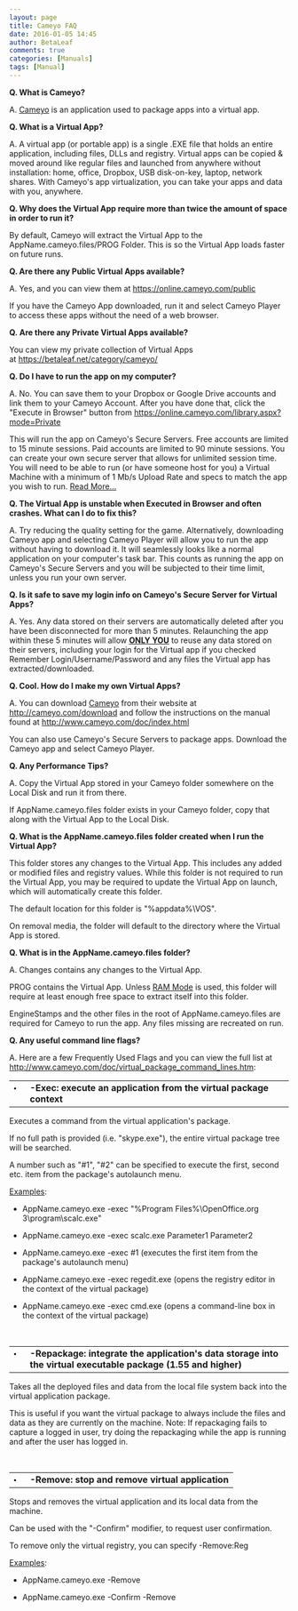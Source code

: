 ```yaml
---
layout: page
title: Cameyo FAQ
date: 2016-01-05 14:45
author: BetaLeaf
comments: true
categories: [Manuals]
tags: [Manual]
---
```

<strong>Q. What is Cameyo?</strong>

A. <a href="http://www.cameyo.com/" target="_blank">Cameyo</a>&nbsp;is an application used to package apps into a virtual app.

<strong>Q. What is a Virtual App?</strong>

A. A virtual app (or portable app) is a single .EXE file that holds an entire application, including files, DLLs and registry. <span class="text_exposed_show">Virtual apps can be copied &amp; moved around like regular files and launched from anywhere without installation: home, office, Dropbox, USB disk-on-key, laptop, network shares. With Cameyo's app virtualization, you can take your apps and data with you, anywhere.&nbsp;</span>

<strong>Q. Why does the Virtual App require more than twice the amount of space in order to run it?</strong>

By default, Cameyo will extract&nbsp;the Virtual App to the AppName.cameyo.files/PROG Folder. This is so the Virtual App loads faster on future runs.

<strong>Q. Are there any Public&nbsp;Virtual Apps available?</strong>

A. Yes, and you can view them at&nbsp;<a href="https://online.cameyo.com/public" target="_blank">https://online.cameyo.com/public</a>

If you have the Cameyo App downloaded, run it and select Cameyo Player to access these apps without the need of a web browser.

<strong>Q.&nbsp;Are there any Private Virtual Apps available?</strong>

You can view my private collection of Virtual Apps at&nbsp;<a href="https://betaleaf.net/category/cameyo/" target="_blank">https://betaleaf.net/category/cameyo/</a>

<strong>Q.&nbsp;Do I have to run the app on my&nbsp;computer?</strong>

A. No. You can save them to your Dropbox or Google Drive accounts and link them to your Cameyo Account. After you have done that, click the "Execute in Browser"&nbsp;button from&nbsp;<a href="https://online.cameyo.com/library.aspx?mode=Private" target="_blank">https://online.cameyo.com/library.aspx?mode=Private</a>

This will run the app on Cameyo's Secure Servers. Free accounts are limited to 15 minute sessions. Paid accounts are limited to 90 minute sessions. You can create your own secure server that allows for unlimited session time. You will need to be able to run (or have someone host for you) a Virtual Machine with a minimum of 1 Mb/s Upload Rate and specs to match the app you wish to run.&nbsp;<a href="https://online.cameyo.com/playservers/add" target="_blank">Read More...</a>

<div id="UnstableHTML5"><strong>Q. The Virtual App is unstable when Executed in Browser and often crashes. What can I do to fix this?</strong>

A. Try reducing the quality setting for the game. Alternatively, downloading Cameyo app and selecting Cameyo Player will allow you to run the app without having to download it. It will seamlessly looks like a normal application on your computer's task bar. This counts as running the app on Cameyo's Secure Servers and you will be subjected to their time limit, unless you run your own server.
</div>
<strong>Q. Is it safe to save my login info on Cameyo's Secure Server for Virtual Apps?</strong>

A. Yes. Any data stored on their servers are automatically deleted after you have been disconnected for more than 5 minutes. Relaunching the app within these 5 minutes will&nbsp;allow <span style="text-decoration: underline;"><strong>ONLY YOU</strong></span>&nbsp;to reuse any data stored on their servers, including your login for the Virtual app if you checked Remember Login/Username/Password and any files the Virtual app has extracted/downloaded.

<strong>Q. Cool. How do I make my own Virtual Apps?</strong>

A. You can download <a href="http://www.cameyo.com/" target="_blank">Cameyo</a>&nbsp;from their website at <a href="http://www.cameyo.com/download" target="_blank">http://cameyo.com/download</a>&nbsp;and follow the instructions on the manual found at&nbsp;<a href="http://www.cameyo.com/doc/index.html" target="_blank">http://www.cameyo.com/doc/index.html</a>

You can also use Cameyo's Secure Servers to package apps. Download the Cameyo app and select Cameyo&nbsp;Player.

<strong>Q. Any Performance Tips?</strong>

A. Copy the Virtual App stored in your Cameyo folder somewhere on the Local Disk and run it from there.

If AppName.cameyo.files folder exists in your Cameyo folder, copy that along with the Virtual App to the Local Disk.

<strong>Q. What is the AppName.cameyo.files folder created when I run the Virtual App?</strong>

This folder stores any changes to the Virtual App. This includes any added or modified files and registry values. While this folder is not required to run the Virtual App, you may be required to update the Virtual App on launch, which will automatically create this folder.

The default location for this folder is "%appdata%\VOS".

On removal media, the folder will default to the directory where the Virtual App is stored.

<strong>Q. What is in the AppName.cameyo.files folder?</strong>

A. Changes contains&nbsp;any changes to the Virtual App.

PROG contains the Virtual App. Unless <a href="http://www.cameyo.com/doc/step_2_editing_a_virtual_packa.htm" target="_blank">RAM Mode</a> is used, this folder will require at least&nbsp;enough free space to extract&nbsp;itself into this folder.

EngineStamps and the other files in the root of AppName.cameyo.files are required for Cameyo to run the app. Any files missing are recreated on run.

<strong>Q. Any useful command line flags?</strong>

A. Here are a few Frequently Used Flags and you can view the full list at <a href="http://www.cameyo.com/doc/virtual_package_command_lines.htm" target="_blank">http://www.cameyo.com/doc/virtual_package_command_lines.htm</a>:
<div style="text-align: left; text-indent: 0px; padding: 0px 0px 0px 0px; margin: 2px 0px 2px 0px;">
<table style="line-height: normal;" border="0" cellspacing="0" cellpadding="0">
<tbody>
<tr style="vertical-align: baseline;" valign="baseline">
<td width="13"><span style="font-size: 10pt; font-family: 'Arial Unicode MS', 'Lucida Sans Unicode', 'Arial'; color: #000000;">•</span></td>
<td><span style="font-weight: bold;">-Exec: execute an application from the virtual package context</span></td>
</tr>
</tbody>
</table>
</div>
Executes a command from the virtual application's package.

If no full path is provided (i.e. "skype.exe"), the entire virtual package tree will be searched.

A number such as "#1", "#2" can be specified to execute the first, second etc. item from the package's autolaunch menu.

<span style="text-decoration: underline;">Examples</span>:

- AppName.cameyo.exe -exec "%Program Files%\OpenOffice.org 3\program\scalc.exe"

- AppName.cameyo.exe -exec scalc.exe Parameter1 Parameter2

- AppName.cameyo.exe -exec #1 (executes the first item from the package's autolaunch menu)

- AppName.cameyo.exe -exec regedit.exe (opens the registry editor in the context of the virtual package)

- AppName.cameyo.exe -exec cmd.exe (opens a command-line box in the context of the virtual package)

&nbsp;
<div style="text-align: left; text-indent: 0px; padding: 0px 0px 0px 0px; margin: 2px 0px 2px 0px;">
<table style="line-height: normal;" border="0" cellspacing="0" cellpadding="0">
<tbody>
<tr style="vertical-align: baseline;" valign="baseline">
<td width="13"><span style="font-size: 10pt; font-family: 'Arial Unicode MS', 'Lucida Sans Unicode', 'Arial'; color: #000000;">•</span></td>
<td><span style="font-weight: bold;">-Repackage: integrate the application's data storage into the virtual executable package (1.55 and higher)</span></td>
</tr>
</tbody>
</table>
</div>
Takes all the deployed files and data from the local file system back into the virtual application package.

This is useful if you want the virtual package to always include the files and data as they are currently on the machine.
Note: If repackaging fails to capture a logged in user, try doing the repackaging while the app is running and after the user has logged in.

&nbsp;
<div style="text-align: left; text-indent: 0px; padding: 0px 0px 0px 0px; margin: 2px 0px 2px 0px;">
<table style="line-height: normal;" border="0" cellspacing="0" cellpadding="0">
<tbody>
<tr style="vertical-align: baseline;" valign="baseline">
<td width="13"><span style="font-size: 10pt; font-family: 'Arial Unicode MS', 'Lucida Sans Unicode', 'Arial'; color: #000000;">•</span></td>
<td><span style="font-weight: bold;">-Remove: stop and remove virtual application</span></td>
</tr>
</tbody>
</table>
</div>
Stops and removes the virtual application and its local data from the machine.

Can be used with the "-Confirm" modifier, to request user confirmation.

To remove only the virtual registry, you can specify -Remove:Reg

<span style="text-decoration: underline;">Examples</span>:

- AppName.cameyo.exe -Remove

- AppName.cameyo.exe -Confirm -Remove

&nbsp;
